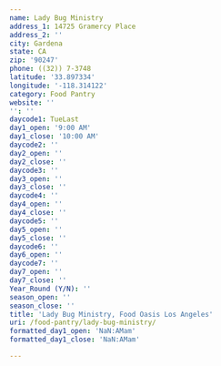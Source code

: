 ```yaml
---
name: Lady Bug Ministry
address_1: 14725 Gramercy Place
address_2: ''
city: Gardena
state: CA
zip: '90247'
phone: ((32)) 7-3748
latitude: '33.897334'
longitude: '-118.314122'
category: Food Pantry
website: ''
'': ''
daycode1: TueLast
day1_open: '9:00 AM'
day1_close: '10:00 AM'
daycode2: ''
day2_open: ''
day2_close: ''
daycode3: ''
day3_open: ''
day3_close: ''
daycode4: ''
day4_open: ''
day4_close: ''
daycode5: ''
day5_open: ''
day5_close: ''
daycode6: ''
day6_open: ''
daycode7: ''
day7_open: ''
day7_close: ''
Year_Round (Y/N): ''
season_open: ''
season_close: ''
title: 'Lady Bug Ministry, Food Oasis Los Angeles'
uri: /food-pantry/lady-bug-ministry/
formatted_day1_open: 'NaN:AMam'
formatted_day1_close: 'NaN:AMam'

---
```

